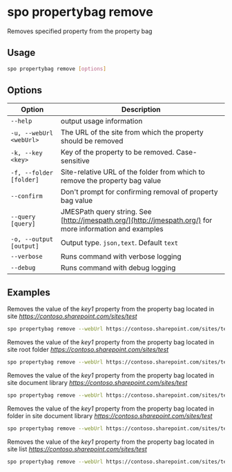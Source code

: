 # spo propertybag remove

Removes specified property from the property bag

## Usage

```sh
spo propertybag remove [options]
```

## Options

Option|Description
------|-----------
`--help`|output usage information
`-u, --webUrl <webUrl>`|The URL of the site from which the property should be removed
`-k, --key <key>`|Key of the property to be removed. Case-sensitive
`-f, --folder [folder]`|Site-relative URL of the folder from which to remove the property bag value
`--confirm`|Don't prompt for confirming removal of property bag value
`--query [query]`|JMESPath query string. See [http://jmespath.org/](http://jmespath.org/) for more information and examples
`-o, --output [output]`|Output type. `json,text`. Default `text`
`--verbose`|Runs command with verbose logging
`--debug`|Runs command with debug logging

## Examples

Removes the value of the _key1_ property from the property bag located in site _https://contoso.sharepoint.com/sites/test_

```sh
spo propertybag remove --webUrl https://contoso.sharepoint.com/sites/test --key key1
```

Removes the value of the _key1_ property from the property bag located in site root folder _https://contoso.sharepoint.com/sites/test_

```sh
spo propertybag remove --webUrl https://contoso.sharepoint.com/sites/test --key key1 --folder / --confirm
```

Removes the value of the _key1_ property from the property bag located in site document library _https://contoso.sharepoint.com/sites/test_

```sh
spo propertybag remove --webUrl https://contoso.sharepoint.com/sites/test --key key1 --folder '/Shared Documents'
```

Removes the value of the _key1_ property from the property bag located in folder in site document library _https://contoso.sharepoint.com/sites/test_

```sh
spo propertybag remove --webUrl https://contoso.sharepoint.com/sites/test --key key1 --folder '/Shared Documents/MyFolder'
```

Removes the value of the _key1_ property from the property bag located in site list _https://contoso.sharepoint.com/sites/test_

```sh
spo propertybag remove --webUrl https://contoso.sharepoint.com/sites/test --key key1 --folder /Lists/MyList
```
